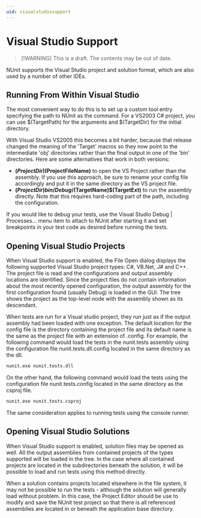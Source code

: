 ```yaml
---
uid: visualstudiosupport
---
```


# Visual Studio Support

> [!WARNING] This is a draft. The contents may be out of date.

NUnit supports the Visual Studio project and solution format, which are also used by a number of other IDEs.

## Running From Within Visual Studio

The most convenient way to do this is to set up a custom tool entry specifying the path to NUnit as the command. For a
VS2003 C# project, you can use $(TargetPath) for the arguments and $(TargetDir) for the initial directory.

With Visual Studio VS2005 this becomes a bit harder, because that release changed the meaning of the 'Target' macros so
they now point to the intermediate 'obj' directories rather than the final output in one of the 'bin' directories. Here
are some alternatives that work in both versions:

* **$(ProjectDir)$(ProjectFileName)** to open the VS Project rather than the assembly. If you use this approach, be sure
    to rename your config file accordingly and put it in the same directory as the VS project file.
* **$(ProjectDir)bin/Debug/$(TargetName)$(TargetExt)** to run the assembly directly. Note that this requires hard-coding
    part of the path, including the configuration.

If you would like to debug your tests, use the Visual Studio Debug | Processes… menu item to attach to NUnit after
starting it and set breakpoints in your test code as desired before running the tests.

## Opening Visual Studio Projects

When Visual Studio support is enabled, the File Open dialog displays the following supported Visual Studio project
types: C#, VB.Net, J# and C++. The project file is read and the configurations and output assembly locations are
identified. Since the project files do not contain information about the most recently opened configuration, the output
assembly for the first configuration found (usually Debug) is loaded in the GUI. The tree shows the project as the
top-level node with the assembly shown as its descendant.

When tests are run for a Visual studio project, they run just as if the output assembly had been loaded with one
exception. The default location for the config file is the directory containing the project file and its default name is
the same as the project file with an extension of .config. For example, the following command would load the tests in
the nunit.tests assembly using the configuration file nunit.tests.dll.config located in the same directory as the dll.

```cmd
nunit.exe nunit.tests.dll
```

On the other hand, the following command would load the tests using the configuration file nunit.tests.config located in
the same directory as the csproj file.

```cmd
nunit.exe nunit.tests.csproj
```

The same consideration applies to running tests using the console runner.

## Opening Visual Studio Solutions

When Visual Studio support is enabled, solution files may be opened as well. All the output assemblies from contained
projects of the types supported will be loaded in the tree. In the case where all contained projects are located in the
subdirectories beneath the solution, it will be possible to load and run tests using this method directly.

When a solution contains projects located elsewhere in the file system, it may not be possible to run the tests -
although the solution will generally load without problem. In this case, the Project Editor should be use to modify and
save the NUnit test project so that there is all referenced assemblies are located in or beneath the application base
directory.

